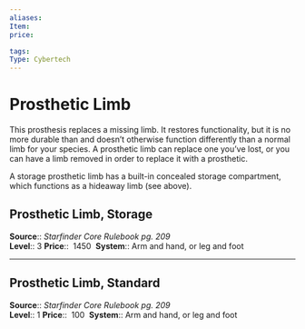 ```yaml
---
aliases: 
Item:
price:  

tags: 
Type: Cybertech
---
```


# Prosthetic Limb

This prosthesis replaces a missing limb. It restores functionality, but it is no more durable than and doesn’t otherwise function differently than a normal limb for your species. A prosthetic limb can replace one you’ve lost, or you can have a limb removed in order to replace it with a prosthetic.  
  
A storage prosthetic limb has a built-in concealed storage compartment, which functions as a hideaway limb (see above).  

## Prosthetic Limb, Storage

**Source**:: _Starfinder Core Rulebook pg. 209_  
**Level**:: 3
**Price**::  1450 
**System**:: Arm and hand, or leg and foot  
  

---

## Prosthetic Limb, Standard

**Source**:: _Starfinder Core Rulebook pg. 209_  
**Level**:: 1
**Price**::  100 
**System**:: Arm and hand, or leg and foot
